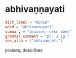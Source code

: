 # abhivaṇṇayati

``` toml
dict_label = "NCPED"
word = "abhivaṇṇayati"
summary = "praises; describes"
grammar_comment = "pr. 3 sg."
see_also = ["abhivaṇṇeti"]
```

praises; describes

